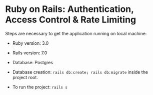 # Ruby on Rails: Authentication, Access Control & Rate Limiting

Steps are necessary to get the application running on local machine:

* Ruby version: 3.0

* Rails version: 7.0

* Database: Postgres

* Database creation: ``` rails db:create; rails db:migrate ``` inside the project root. 

* To run the project: ``` rails s ```
